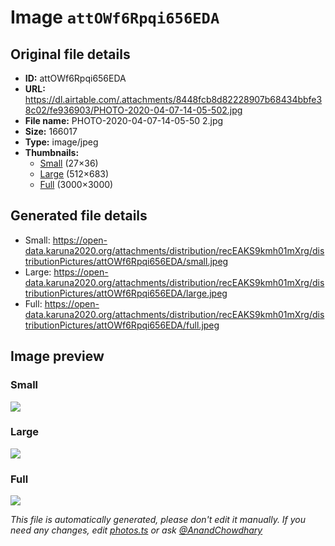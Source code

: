 # Image `attOWf6Rpqi656EDA`

## Original file details

- **ID:** attOWf6Rpqi656EDA
- **URL:** https://dl.airtable.com/.attachments/8448fcb8d82228907b68434bbfe38c02/fe936903/PHOTO-2020-04-07-14-05-502.jpg
- **File name:** PHOTO-2020-04-07-14-05-50 2.jpg
- **Size:** 166017
- **Type:** image/jpeg
- **Thumbnails:**
  - [Small](https://dl.airtable.com/.attachmentThumbnails/9617b50e9e52e05fb55925a9f2aae6d9/0de6cdfd) (27×36)
  - [Large](https://dl.airtable.com/.attachmentThumbnails/bd50545871a670553c9bc443612f9a6e/e6fc6f13) (512×683)
  - [Full](https://dl.airtable.com/.attachmentThumbnails/9fc5400bba71c872e46faa68001585e5/65dacb8d) (3000×3000)

## Generated file details

- Small: https://open-data.karuna2020.org/attachments/distribution/recEAKS9kmh01mXrg/distributionPictures/attOWf6Rpqi656EDA/small.jpeg
- Large: https://open-data.karuna2020.org/attachments/distribution/recEAKS9kmh01mXrg/distributionPictures/attOWf6Rpqi656EDA/large.jpeg
- Full: https://open-data.karuna2020.org/attachments/distribution/recEAKS9kmh01mXrg/distributionPictures/attOWf6Rpqi656EDA/full.jpeg

## Image preview

### Small

![](https://open-data.karuna2020.org/attachments/distribution/recEAKS9kmh01mXrg/distributionPictures/attOWf6Rpqi656EDA/small.jpeg)

### Large

![](https://open-data.karuna2020.org/attachments/distribution/recEAKS9kmh01mXrg/distributionPictures/attOWf6Rpqi656EDA/large.jpeg)

### Full

![](https://open-data.karuna2020.org/attachments/distribution/recEAKS9kmh01mXrg/distributionPictures/attOWf6Rpqi656EDA/full.jpeg)

_This file is automatically generated, please don't edit it manually. If you need any changes, edit [photos.ts](/photos.ts) or ask [@AnandChowdhary](https://github.com/AnandChowdhary)_
